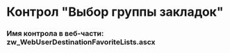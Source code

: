 ﻿---
description: 2.4.11.1
---
# Контрол "Выбор группы закладок"
### Имя контрола в веб-части: zw_WebUserDestinationFavoriteLists.ascx

